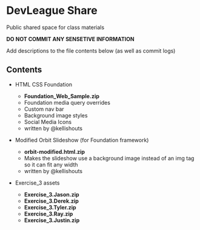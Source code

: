 DevLeague Share
=====

Public shared space for class materials

**DO NOT COMMIT ANY SENSETIVE INFORMATION**

Add descriptions to the file contents below
(as well as commit logs)

## Contents

- HTML CSS Foundation
  - **Foundation_Web_Sample.zip**
  - Foundation media query overrides
  - Custom nav bar
  - Background image styles
  - Social Media Icons
  - written by @kellishouts

- Modified Orbit Slideshow (for Foundation framework)
  - **orbit-modified.html.zip**
  - Makes the slideshow use a background image instead of an img tag so it can fit any width
  - written by @kellishouts

- Exercise_3 assets
  - **Exercise_3.Jason.zip**
  - **Exercise_3.Derek.zip**
  - **Exercise_3.Tyler.zip**
  - **Exercise_3.Ray.zip**
  - **Exercise_3.Justin.zip**
